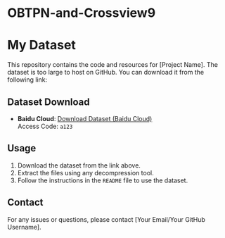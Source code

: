 # OBTPN-and-Crossview9
# My Dataset

This repository contains the code and resources for [Project Name]. The dataset is too large to host on GitHub. You can download it from the following link:

## Dataset Download

- **Baidu Cloud**: [Download Dataset (Baidu Cloud)](https://pan.baidu.com/s/15hskMsKZv1DJGgiqxlpclg)  
  Access Code: `a123`


## Usage

1. Download the dataset from the link above.
2. Extract the files using any decompression tool.
3. Follow the instructions in the `README` file to use the dataset.

## Contact

For any issues or questions, please contact [Your Email/Your GitHub Username].
